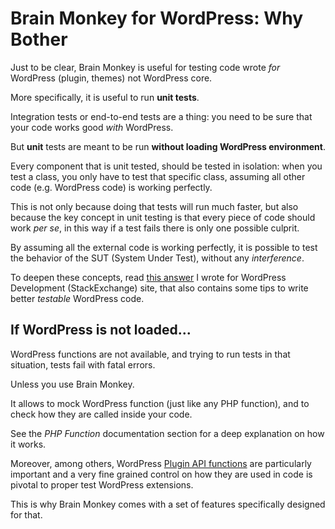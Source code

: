 <!--
currentMenu: "wpwhy"
currentSection: "WordPress"
title: "WordPress: Why Bother"
-->

# Brain Monkey for WordPress: Why Bother

Just to be clear, Brain Monkey is useful for testing code wrote *for* WordPress (plugin, themes)
not WordPress core.

More specifically, it is useful to run **unit tests**.

Integration tests or end-to-end tests are a thing: you need to be sure that your code works good *with* WordPress.

But **unit** tests are meant to be run **without loading WordPress environment**.

Every component that is unit tested, should be tested in isolation: when you test a class, you only have to test that specific class, assuming all other code (e.g. WordPress code) is working perfectly.

This is not only because doing that tests will run much faster, but also because the key concept in unit testing is that every piece of code should work *per se*, in this way if a test fails there is only one possible culprit.

By assuming all the external code is working perfectly, it is possible to test the behavior of the SUT (System Under Test), without any *interference*.

To deepen these concepts, read [this answer](http://wordpress.stackexchange.com/a/164138/35541) I wrote for WordPress Development (StackExchange) site, that also contains some tips to write better *testable* WordPress code.



## If WordPress is not loaded...

WordPress functions are not available, and trying to run tests in that situation, tests fail with fatal errors.

Unless you use Brain Monkey.

It allows to mock WordPress function (just like any PHP function), and to check how they are called inside your code.

See the *PHP Function* documentation section  for a deep explanation on how it works.

Moreover, among others, WordPress [Plugin API functions](https://codex.wordpress.org/Plugin_API) are particularly
important and a very fine grained control on how they are used in code is pivotal to proper test WordPress extensions.

This is why Brain Monkey comes with a set of features specifically designed for that.
